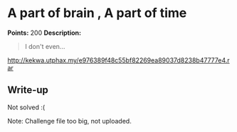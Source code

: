 # A part of brain , A part of time

**Points:** 200
**Description:** 

> I don't even...
 
http://kekwa.utphax.my/e976389f48c55bf82269ea89037d8238b47777e4.rar

## Write-up

Not solved :(

Note: Challenge file too big, not uploaded.
